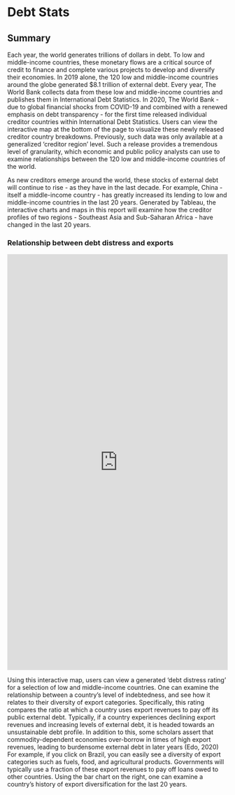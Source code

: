 # Debt Stats

## Summary

Each year, the world generates trillions of dollars in debt. To low and middle-income countries, these monetary flows are a critical source of credit to finance and complete various projects to develop and diversify their economies. In 2019 alone, the 120 low and middle-income countries around the globe generated $8.1 trillion of external debt. Every year, The World Bank collects data from these low and middle-income countries and publishes them in International Debt Statistics. In 2020, The World Bank - due to global financial shocks from COVID-19 and combined with a renewed emphasis on debt transparency - for the first time released individual creditor countries within International Debt Statistics. Users can view the interactive map at the bottom of the page to visualize these newly released creditor country breakdowns. Previously, such data was only available at a generalized ‘creditor region’ level. Such a release provides a tremendous level of granularity, which economic and public policy analysts can use to examine relationships between the 120 low and middle-income countries of the world.

As new creditors emerge around the world, these stocks of external debt will continue to rise - as they have in the last decade. For example, China - itself a middle-income country - has greatly increased its lending to low and middle-income countries in the last 20 years. Generated by Tableau, the interactive charts and maps in this report will examine how the creditor profiles of two regions - Southeast Asia and Sub-Saharan Africa - have changed in the last 20 years.


### Relationship between debt distress and exports

<iframe seamless frameborder="0" src="https://public.tableau.com/views/Exports_to_debt_final/Dashboard1?:embed=yes&:display_count=yes&:showVizHome=no" width = '100%' height = '950' scrolling='yes' ></iframe>

Using this interactive map, users can view a generated ‘debt distress rating’ for a selection of low and middle-income countries. One can examine the relationship between a country’s level of indebtedness, and see how it relates to their diversity of export categories. Specifically, this rating compares the ratio at which a country uses export revenues to pay off its public external debt. Typically, if a country experiences declining export revenues and increasing levels of external debt, it is headed towards an unsustainable debt profile. In addition to this, some scholars assert that commodity-dependent economies over-borrow in times of high export revenues, leading to burdensome external debt in later years (Edo, 2020) For example, if you click on Brazil, you can easily see a diversity of export categories such as fuels, food, and agricultural products. Governments will typically use a fraction of these export revenues to pay off loans owed to other countries. Using the bar chart on the right, one can examine a country’s history of export diversification for the last 20 years.
